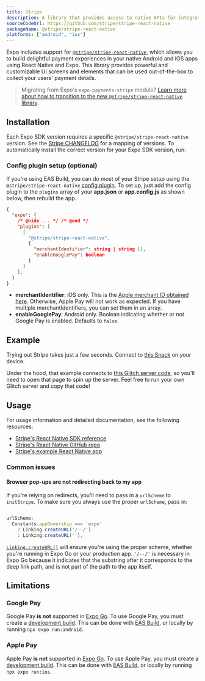 ```yaml
---
title: Stripe
description: A library that provides access to native APIs for integrating Stripe payments.
sourceCodeUrl: https://github.com/stripe/stripe-react-native
packageName: @stripe/stripe-react-native
platforms: ["android", "ios"]
---
```


Expo includes support for [`@stripe/stripe-react-native`](https://github.com/stripe/stripe-react-native), which allows you to build delightful payment experiences in your native Android and iOS apps using React Native and Expo. This library provides powerful and customizable UI screens and elements that can be used out-of-the-box to collect your users' payment details.

> Migrating from Expo's `expo-payments-stripe` module? [Learn more about how to transition to the new `@stripe/stripe-react-native` library](https://github.com/expo/fyi/blob/main/payments-migration-guide.md#how-to-migrate-from-expo-payments-stripe-to-the-new-stripestripe-react-native-library).

## Installation

Each Expo SDK version requires a specific `@stripe/stripe-react-native` version. See the [Stripe CHANGELOG](https://github.com/stripe/stripe-react-native/blob/master/CHANGELOG.md) for a mapping of versions. To automatically install the correct version for your Expo SDK version, run:

### Config plugin setup (optional)

If you're using EAS Build, you can do most of your Stripe setup using the `@stripe/stripe-react-native` [config plugin](/config-plugins/introduction/). To set up, just add the config plugin to the `plugins` array of your **app.json** or **app.config.js** as shown below, then rebuild the app.

```json app.json
{
  "expo": {
    /* @hide ... */ /* @end */
    "plugins": [
      [
        "@stripe/stripe-react-native",
        {
          "merchantIdentifier": string | string [],
          "enableGooglePay": boolean
        }
      ]
    ],
  }
}
```

- **merchantIdentifier**: iOS only. This is the [Apple merchant ID obtained here](https://stripe.com/docs/apple-pay?platform=react-native). Otherwise, Apple Pay will not work as expected. If you have multiple merchantIdentifiers, you can set them in an array.
- **enableGooglePay**: Android only. Boolean indicating whether or not Google Pay is enabled. Defaults to `false`.

## Example

Trying out Stripe takes just a few seconds. Connect to [this Snack](https://snack.expo.dev/@charliecruzan/stripe-react-native-example?platform=mydevice) on your device.

Under the hood, that example connects to [this Glitch server code](https://glitch.com/edit/#!/expo-stripe-server-example), so you'll need to open that page to spin up the server. Feel free to run your own Glitch server and copy that code!

## Usage

For usage information and detailed documentation, see the following resources:

- [Stripe's React Native SDK reference](https://stripe.dev/stripe-react-native/api-reference/index.html)
- [Stripe's React Native GitHub repo](https://github.com/stripe/stripe-react-native)
- [Stripe's example React Native app](https://github.com/stripe/stripe-react-native/tree/master/example)

### Common issues

#### Browser pop-ups are not redirecting back to my app

If you're relying on redirects, you'll need to pass in a `urlScheme` to `initStripe`. To make sure you always use the proper `urlScheme`, pass in:

```js

urlScheme:
  Constants.appOwnership === 'expo'
    ? Linking.createURL('/--/')
    : Linking.createURL(''),
```

[`Linking.createURL()`](./linking.md#createurloptions) will ensure you're using the proper scheme, whether you're running in Expo Go or your production app. `'/--/'` is necessary in Expo Go because it indicates that the substring after it corresponds to the deep link path, and is not part of the path to the app itself.

## Limitations

### Google Pay

Google Pay **is not** supported in [Expo Go](https://expo.dev/go). To use Google Pay, you must create a [development build](/develop/development-builds/create-a-build/). This can be done with [EAS Build](/build/introduction), or locally by running `npx expo run:android`.

### Apple Pay

Apple Pay **is not** supported in [Expo Go](https://expo.dev/go). To use Apple Pay, you must create a [development build](/develop/development-builds/create-a-build/). This can be done with [EAS Build](/build/introduction), or locally by running `npx expo run:ios`.